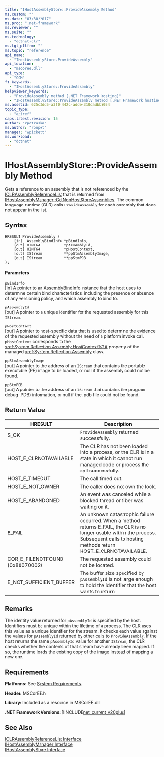```yaml
---
title: "IHostAssemblyStore::ProvideAssembly Method"
ms.custom: ""
ms.date: "03/30/2017"
ms.prod: ".net-framework"
ms.reviewer: ""
ms.suite: ""
ms.technology: 
  - "dotnet-clr"
ms.tgt_pltfrm: ""
ms.topic: "reference"
api_name: 
  - "IHostAssemblyStore.ProvideAssembly"
api_location: 
  - "mscoree.dll"
api_type: 
  - "COM"
f1_keywords: 
  - "IHostAssemblyStore::ProvideAssembly"
helpviewer_keywords: 
  - "ProvideAssembly method [.NET Framework hosting]"
  - "IHostAssemblyStore::ProvideAssembly method [.NET Framework hosting]"
ms.assetid: 625c3dd5-a3f0-442c-adde-310dadbb5054
topic_type: 
  - "apiref"
caps.latest.revision: 15
author: "rpetrusha"
ms.author: "ronpet"
manager: "wpickett"
ms.workload: 
  - "dotnet"
---
```

# IHostAssemblyStore::ProvideAssembly Method
Gets a reference to an assembly that is not referenced by the [ICLRAssemblyReferenceList](../../../../docs/framework/unmanaged-api/hosting/iclrassemblyreferencelist-interface.md) that is returned from [IHostAssemblyManager::GetNonHostStoreAssemblies](../../../../docs/framework/unmanaged-api/hosting/ihostassemblymanager-getnonhoststoreassemblies-method.md). The common language runtime (CLR) calls `ProvideAssembly` for each assembly that does not appear in the list.  
  
## Syntax  
  
```  
HRESULT ProvideAssembly (  
    [in]  AssemblyBindInfo *pBindInfo,  
    [out] UINT64           *pAssemblyId,  
    [out] UINT64           *pHostContext,  
    [out] IStream          **ppStmAssemblyImage,  
    [out] IStream          **ppStmPDB  
);  
```  
  
#### Parameters  
 `pBindInfo`  
 [in] A pointer to an [AssemblyBindInfo](../../../../docs/framework/unmanaged-api/hosting/assemblybindinfo-structure.md) instance that the host uses to determine certain bind characteristics, including the presence or absence of any versioning policy, and which assembly to bind to.  
  
 `pAssemblyId`  
 [out] A pointer to a unique identifier for the requested assembly for this `IStream`.  
  
 `pHostContext`  
 [out] A pointer to host-specific data that is used to determine the evidence of the requested assembly without the need of a platform invoke call. `pHostContext` corresponds to the <xref:System.Reflection.Assembly.HostContext%2A> property of the managed <xref:System.Reflection.Assembly> class.  
  
 `ppStmAssemblyImage`  
 [out] A pointer to the address of an `IStream` that contains the portable executable (PE) image to be loaded, or null if the assembly could not be found.  
  
 `ppStmPDB`  
 [out] A pointer to the address of an `IStream` that contains the program debug (PDB) information, or null if the .pdb file could not be found.  
  
## Return Value  
  
|HRESULT|Description|  
|-------------|-----------------|  
|S_OK|`ProvideAssembly` returned successfully.|  
|HOST_E_CLRNOTAVAILABLE|The CLR has not been loaded into a process, or the CLR is in a state in which it cannot run managed code or process the call successfully.|  
|HOST_E_TIMEOUT|The call timed out.|  
|HOST_E_NOT_OWNER|The caller does not own the lock.|  
|HOST_E_ABANDONED|An event was canceled while a blocked thread or fiber was waiting on it.|  
|E_FAIL|An unknown catastrophic failure occurred. When a method returns E_FAIL, the CLR is no longer usable within the process. Subsequent calls to hosting methods return HOST_E_CLRNOTAVAILABLE.|  
|COR_E_FILENOTFOUND (0x80070002)|The requested assembly could not be located.|  
|E_NOT_SUFFICIENT_BUFFER|The buffer size specified by `pAssemblyId` is not large enough to hold the identifier that the host wants to return.|  
  
## Remarks  
 The identity value returned for `pAssemblyId` is specified by the host. Identifiers must be unique within the lifetime of a process. The CLR uses this value as a unique identifier for the stream. It checks each value against the values for `pAssemblyId` returned by other calls to `ProvideAssembly`. If the host returns the same `pAssemblyId` value for another `IStream`, the CLR checks whether the contents of that stream have already been mapped. If so, the runtime loads the existing copy of the image instead of mapping a new one.  
  
## Requirements  
 **Platforms:** See [System Requirements](../../../../docs/framework/get-started/system-requirements.md).  
  
 **Header:** MSCorEE.h  
  
 **Library:** Included as a resource in MSCorEE.dll  
  
 **.NET Framework Versions:** [!INCLUDE[net_current_v20plus](../../../../includes/net-current-v20plus-md.md)]  
  
## See Also  
 [ICLRAssemblyReferenceList Interface](../../../../docs/framework/unmanaged-api/hosting/iclrassemblyreferencelist-interface.md)  
 [IHostAssemblyManager Interface](../../../../docs/framework/unmanaged-api/hosting/ihostassemblymanager-interface.md)  
 [IHostAssemblyStore Interface](../../../../docs/framework/unmanaged-api/hosting/ihostassemblystore-interface.md)

